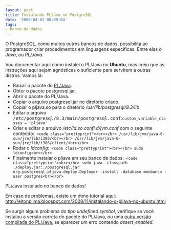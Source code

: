 ```yaml
---
layout: post
title: Instalando PLJava no PostgreSQL
date: '2009-04-01 00:09:04'
tags:
- banco-de-dados
---
```



O PostgreSQL, como muitos outros bancos de dados, possibilita ao programador criar procedimentos em linguagens específicas. Entre elas o *Java*, ou *PL/Java*.

Vou documentar aqui como instalei o PL/Java no **Ubuntu**, mas creio que as instruções aqui sejam agnósticas o suficiente para servirem a outras distros. Vamos lá:

- Baixar o pacote do [PL/Java](http://pgfoundry.org/projects/pljava/).
- Obter o pacote postgresql.jar.
- Abrir o pacote do PL/Java.
- Copiar o arquivo postgresql.jar no diretório criado.
- Copiar o pljava.so para o diretório */usr/lib/postgresql/8.3/lib*
- Editar o arquivo <tt>/etc/postgresql/8.3/main/postgresql.conf</tt>:`custom_variable_classes = 'pljava'`
- Criar e editar o arquivo */etc/ld.so.confi.d/jvm.conf* com o seguinte conteúdo:```
<code class="prettyprint"><br></br>
/usr/lib/jvm/java-6-sun/jre/lib/i386/<br></br>
/usr/lib/jvm/java-6-sun/jre/lib/i386/client/<br></br>```
- Rodar o *ldconfig*:```
<code class="prettyprint"><br></br>
sudo ldconfig<br></br>```
- Finalmente instalar o pljava em seu banco de dados:```
<code class="prettyprint"><br></br>
sudo java -classpath ./deploy.jar:./postgresql.jar  org.postgresql.pljava.deploy.Deployer -install -database meubanco -user postgres<br></br>```

PL/Java instalado no banco de dados!

Em caso de problemas, existe um ótmo tutorial aqui: http://eltonplima.blogspot.com/2008/11/instalando-o-pljava-no-ubuntu.html

Se surgir algum problema do tipo *undefined symbol*, verifique se você instalou a versão correta do pacote do PL/Java, ou uma [outra versão compilada do PL/Java](http://pgfoundry.org/pipermail/pljava-dev/2008/001280.html), se aparecer um erro contendo *assert_enabled*.


